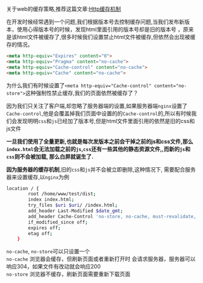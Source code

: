 关于web的缓存策略,推荐这篇文章:[Http缓存机制](https://www.chuchur.com/article/http-cache)

在开发时候经常遇到一个问题,我们根据版本号去控制缓存问题,当我们发布新版本，使用心得版本号的时候，发现html里面引用的版本号却是旧的版本号 ，原来是该html文件被缓存了,很多时候我们设置禁止html文件被缓存,但依然会出现被缓存的情况。
```html
<meta http-equiv="Expires" content="0">
<meta http-equiv="Pragma" content="no-cache">
<meta http-equiv="Cache-control" content="no-cache">
<meta http-equiv="Cache" content="no-cache">
```
为什么我们有时候设置了```<meta http-equiv="Cache-control" content="no-store">```这种强制性禁止缓存,我们的页面依然被缓存了？

因为我们只关注了客户端,却忽略了服务器端的设置,如果服务器端`nginx`设置了`Cache-control`,他是会覆盖掉我们页面中设置的的`Cache-control`的,所以有时候我们会发现明明`css`和`js`已经加了版本号,但是html文件里面引用的依然是旧的css和js文件    

**一旦我们使用了全量更新,也就是每次发版本之前会干掉之前的js和css文件,那么`index.html`会无法加载之前的`js`,`css`还有一些其他的静态资源文件,,而新的`js`和`css`则不会被加载, 那么白屏就诞生了.**

**因为服务器的缓存机制**,旧的`css`和`js`并不会被立即删除,这种情况下, 需要配合服务器来设置缓存,以`nginx`为例
```sh
location / {
        root /home/www/test/dist;
        index index.html;
        try_files $uri $uri/ /index.html;
        add_header Last-Modified $date_gmt;
        add_header Cache-Control 'no-store, no-cache, must-revalidate, proxy-revalidate, max-age=0';
        if_modified_since off;
        expires off;
        etag off;
    }
```

`no-cache`, `no-store`可以只设置一个   
`no-cache` 浏览器会缓存，但刷新页面或者重新打开时 会请求服务器，服务器可以响应304，如果文件有改动就会响应200    
`no-store` 浏览器不缓存，刷新页面需要重新下载页面